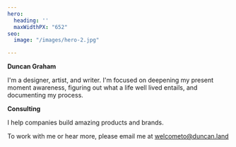 ```yaml
---
hero:
  heading: ''
  maxWidthPX: "652"
seo:
  image: "/images/hero-2.jpg"

---
```

**Duncan Graham**

I'm a designer, artist, and writer. I'm focused on deepening my present moment awareness, figuring out what a life well lived entails, and documenting my process.

**Consulting** 

I help companies build amazing products and brands.

To work with me or hear more, please email me at welcometo@duncan.land